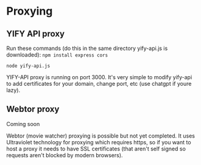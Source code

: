 # Proxying

## YIFY API proxy

Run these commands (do this in the same directory yify-api.js is downloaded):
`npm install express cors`

`node yify-api.js`

YIFY-API proxy is running on port 3000. It's very simple to modify yify-api to add certificates for your domain, change port, etc (use chatgpt if youre lazy).

## Webtor proxy

Coming soon

Webtor (movie watcher) proxying is possible but not yet completed. It uses Ultraviolet technology for proxying which requires https, so if you want to host a proxy it needs to have SSL certificates (that aren't self signed so requests aren't blocked by modern browsers).